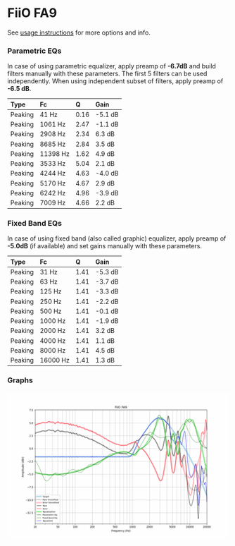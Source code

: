 # FiiO FA9
See [usage instructions](https://github.com/jaakkopasanen/AutoEq#usage) for more options and info.

### Parametric EQs
In case of using parametric equalizer, apply preamp of **-6.7dB** and build filters manually
with these parameters. The first 5 filters can be used independently.
When using independent subset of filters, apply preamp of **-6.5 dB**.

| Type    | Fc       |    Q | Gain    |
|:--------|:---------|:-----|:--------|
| Peaking | 41 Hz    | 0.16 | -5.1 dB |
| Peaking | 1061 Hz  | 2.47 | -1.1 dB |
| Peaking | 2908 Hz  | 2.34 | 6.3 dB  |
| Peaking | 8685 Hz  | 2.84 | 3.5 dB  |
| Peaking | 11398 Hz | 1.62 | 4.9 dB  |
| Peaking | 3533 Hz  | 5.04 | 2.1 dB  |
| Peaking | 4244 Hz  | 4.63 | -4.0 dB |
| Peaking | 5170 Hz  | 4.67 | 2.9 dB  |
| Peaking | 6242 Hz  | 4.96 | -3.9 dB |
| Peaking | 7009 Hz  | 4.66 | 2.2 dB  |

### Fixed Band EQs
In case of using fixed band (also called graphic) equalizer, apply preamp of **-5.0dB**
(if available) and set gains manually with these parameters.

| Type    | Fc       |    Q | Gain    |
|:--------|:---------|:-----|:--------|
| Peaking | 31 Hz    | 1.41 | -5.3 dB |
| Peaking | 63 Hz    | 1.41 | -3.7 dB |
| Peaking | 125 Hz   | 1.41 | -3.3 dB |
| Peaking | 250 Hz   | 1.41 | -2.2 dB |
| Peaking | 500 Hz   | 1.41 | -0.1 dB |
| Peaking | 1000 Hz  | 1.41 | -1.9 dB |
| Peaking | 2000 Hz  | 1.41 | 3.2 dB  |
| Peaking | 4000 Hz  | 1.41 | 1.1 dB  |
| Peaking | 8000 Hz  | 1.41 | 4.5 dB  |
| Peaking | 16000 Hz | 1.41 | 1.3 dB  |

### Graphs
![](./FiiO%20FA9.png)